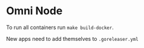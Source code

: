 # Omni Node

To run all containers run `make build-docker`.

New apps need to add themselves to `.goreleaser.yml`
